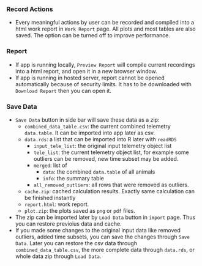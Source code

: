 ### Record Actions
- Every meaningful actions by user can be recorded and compiled into a html work report in `Work Report` page. All plots and most tables are also saved. The option can be turned off to improve performance.

### Report
- If app is running locally, `Preview Report` will compile current recordings into a html report, and open it in a new browser window.
- If app is running in hosted server, report cannot be opened automatically because of security limits. It has to be downloaded with `Download Report` then you can open it.

### Save Data
- `Save Data` button in side bar will save these data as a zip:
  - `combined_data_table.csv`: the current combined telemetry `data.table`. It can be imported into app later as csv.
  - `data.rds`: a list that can be imported into R later with `readRDS`
    - `input_tele_list`: the original input telemetry object list
    - `tele_list`: the current telemetry object list, for example some outliers can be removed, new time subset may be added.
    - `merged`: list of 
      - `data`: the combined `data.table` of all animals 
      - `info`: the summary table
    - `all_removed_outliers`: all rows that were removed as outliers.
  - `cache.zip`: cached calculation results. Exactly same calculation can be finished instantly
  - `report.html`: work report.
  - `plot.zip`: the plots saved as `png` or `pdf` files.
- The zip can be imported later by `Load Data` button in `import` page. Thus you can restore previoius data and cache.
- If you made some changes to the original input data like removed outliers, added time subsets, you can save the changes through `Save Data`. Later you can restore the csv data through `combined_data_table.csv`, the more complete data through `data.rds`, or whole data zip through `Load Data`.
